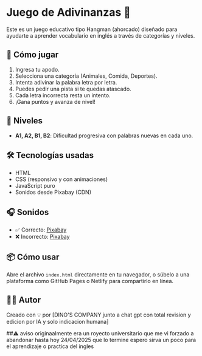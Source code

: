 # Juego de Adivinanzas 🎯

Este es un juego educativo tipo Hangman (ahorcado) diseñado para ayudarte a aprender vocabulario en inglés a través de categorías y niveles.

## 🚀 Cómo jugar

1. Ingresa tu apodo.
2. Selecciona una categoría (Animales, Comida, Deportes).
3. Intenta adivinar la palabra letra por letra.
4. Puedes pedir una pista si te quedas atascado.
5. Cada letra incorrecta resta un intento.
6. ¡Gana puntos y avanza de nivel!

## 🧠 Niveles

- **A1, A2, B1, B2**: Dificultad progresiva con palabras nuevas en cada uno.

## 🛠 Tecnologías usadas

- HTML
- CSS (responsivo y con animaciones)
- JavaScript puro
- Sonidos desde Pixabay (CDN)

## 🎧 Sonidos

- ✅ Correcto: [Pixabay](https://pixabay.com/sound-effects/correct-answer-3-21839/)
- ❌ Incorrecto: [Pixabay](https://pixabay.com/sound-effects/wrong-answer-2-21834/)

## 📦 Cómo usar

Abre el archivo `index.html` directamente en tu navegador, o súbelo a una plataforma como GitHub Pages o Netlify para compartirlo en línea.

## 👨‍💻 Autor

Creado con 💡 por [DINO'S COMPANY junto a chat gpt con total revision y edicion por IA y solo indicacion humana]

##⚠️ aviso
originaalmente era un royecto universitario que me vi forzado a abandonar hasta hoy 24/04/2025 que lo termine espero sirva un poco para el aprendizaje o practica del ingles 
